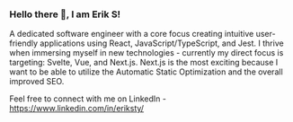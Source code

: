 ### Hello there 👋, I am Erik S!

A dedicated software engineer with a core focus creating intuitive user-friendly applications using React, JavaScript/TypeScript, and Jest. I thrive when immersing myself in new technologies - currently my direct focus is targeting: Svelte, Vue, and Next.js. Next.js is the most exciting because I want to be able to utilize the Automatic Static Optimization and the overall improved SEO.

Feel free to connect with me on LinkedIn - https://www.linkedin.com/in/eriksty/

<!--
**EStynch/EStynch** is a ✨ _special_ ✨ repository because its `README.md` (this file) appears on your GitHub profile.

Here are some ideas to get you started:

- 🔭 I’m currently working on ...
- 🌱 I’m currently learning ...
- 👯 I’m looking to collaborate on ...
- 🤔 I’m looking for help with ...
- 💬 Ask me about ...
- 📫 How to reach me: ...
- 😄 Pronouns: ...
- ⚡ Fun fact: ...
-->
